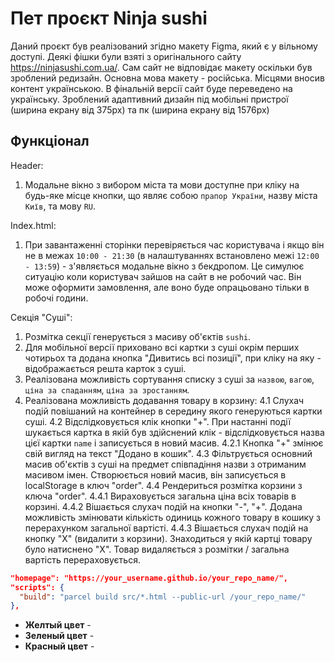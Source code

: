 # Пет проєкт Ninja sushi

Даний проєкт був реалізований згідно макету Figma, який є у вільному доступі.
Деякі фішки були взяті з оригінального сайту https://ninjasushi.com.ua/. Сам
сайт не відповідає макету оскільки був зроблений редизайн. Основна мова макету -
російська. Місцями вносив контент українською. В фінальній версії сайт буде
переведено на українську. Зроблений адаптивний дизайн під мобільні пристрої
(ширина екрану від 375px) та пк (ширина екрану від 1576px)

## Функціонал

Header:

1. Модальне вікно з вибором міста та мови доступне при кліку на будь-яке місце
   кнопки, що являє собою `прапор України`, назву міста `Київ`, та мову `RU`.

Index.html:

1. При завантаженні сторінки перевіряється час користувача і якщо він не в межах
   `10:00 - 21:30` (в налаштуваннях встановлено межі `12:00 - 13:59`) -
   з'являється модальне вікно з бекдропом. Це симулює ситуацію коли користувач
   зайшов на сайт в не робочий час. Він може оформити замовлення, але воно буде
   опрацьовано тільки в робочі години.

Секція "Суші":

1. Розмітка секції генерується з масиву об'єктів `sushi`.
2. Для мобільної версії приховано всі картки з суші окрім перших чотирьох та
   додана кнопка "Дивитись всі позиції", при кліку на яку - відображається решта
   карток з суші.
3. Реалізована можливість сортування списку з суші за `назвою`, `вагою`, `ціна за спаданням`, `ціна за зростанням`.
4. Реалізована можливість додавання товару в корзину:
    4.1 Слухач подій повішаний на контейнер в середину якого генеруються картки суші. 
    4.2 Відслідковується клік кнопки "+". При настанні події шукається картка в якій був здійснений клік - відслідковується назва цієї картки `name` і записується в       новий масив.
        4.2.1 Кнопка "+" змінює свій вигляд на текст "Додано в кошик".
    4.3 Фільтрується основний масив об'єктів з суші на предмет співпадіння назви з отриманим масивом імен. Створюється новий масив, він записується в localStorage в ключ "order".
    4.4 Рендериться розмітка корзини з ключа "order".
        4.4.1 Вираховується загальна ціна всіх товарів в корзині.
        4.4.2 Вішається слухач подій на кнопки "-", "+". Додана можливість змінювати кількість одиниць кожного товару в кошику з перерахунком загальної вартісті.
        4.4.3 Вішається слухач подій на кнопку "Х" (видалити з корзини). Знаходиться у якій картці товару було натиснено "Х". Товар видаляється з розмітки / загальна
        вартість перераховується.

```json
"homepage": "https://your_username.github.io/your_repo_name/",
"scripts": {
  "build": "parcel build src/*.html --public-url /your_repo_name/"
},
```

- **Желтый цвет** -
- **Зеленый цвет** -
- **Красный цвет** -
